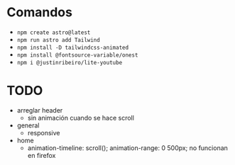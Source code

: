 # Comandos
- `npm create astro@latest`
- `npm run astro add Tailwind`
- `npm install -D tailwindcss-animated`
- `npm install @fontsource-variable/onest`
- `npm i @justinribeiro/lite-youtube`


# TODO
- arreglar header
    - sin animación cuando se hace scroll
- general
    - responsive
- home
    - animation-timeline: scroll(); animation-range: 0 500px; no funcionan en firefox